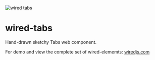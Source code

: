 ![wired tabs](https://wiredjs.github.io/wired-elements/images/tabs.png)

# wired-tabs
Hand-drawn sketchy Tabs web component.

For demo and view the complete set of wired-elememts: [wiredjs.com](http://wiredjs.com/)
